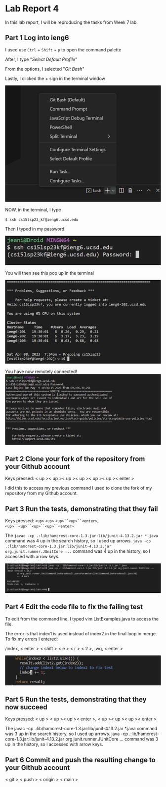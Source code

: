 # **Lab Report 4**
In this lab report, I will be reproducing the tasks from Week 7 lab.

## **Part 1** Log into ieng6
I used use `Ctrl` + `Shift` + `p` to open the command palette

After, I type "*Select Default Profile*"

From the options, I selected "*Git Bash*"

Lastly, I clicked the + sign in the terminal window

![Image](bash.png)

NOW, in the terminal, I type 

`$ ssh cs15lsp23_kf@ieng6.ucsd.edu`

Then I typed in my password.

![Image](password.png)

You will then see this pop up in the terminal

![Image](yay.png)

You have now remotely connected!
![Image](loging.png)

## **Part 2** Clone your fork of the repository from your Github account
Keys pressed: < up >< up >< up >< up >< up >< up >< enter >
  
I did this to access my previous command I used to clone the fork of my repository from my Github account.

## **Part 3** Run the tests, demonstrating that they fail
Keys pressed: `<up>` `<up>` `<up>``<up>``<enter>`, `<up>``<up>``<up>``<up>``<enter>` 
  
The `javac -cp .:lib/hamcrest-core-1.3.jar:lib/junit-4.13.2.jar *.java` command was 4 up in the search history, so I used up arrows. `java -cp .:lib/hamcrest-core-1.3.jar:lib/junit-4.13.2.jar org.junit.runner.JUnitCore ...` command was 4 up in the history, so I accessed with arrow keys.

![Image](testing.png)
## **Part 4** Edit the code file to fix the failing test
To edit from the command line, I typed vim ListExamples.java to access the file.

The error is that index1 is used instead of index2 in the final loop in merge. To fix my errors I entered:

/index, < enter > < shift > < e > < r > < 2 >, :wq, < enter >

![Image](fixed.png)


## **Part 5** Run the tests, demonstrating that they now succeed
Keys pressed: < up > < up >< up >< enter >, < up >< up >< up >< enter > 
  
The javac -cp .:lib/hamcrest-core-1.3.jar:lib/junit-4.13.2.jar *.java command was 3 up in the search history, so I used up arrows. java -cp .:lib/hamcrest-core-1.3.jar:lib/junit-4.13.2.jar org.junit.runner.JUnitCore ... command was 3 up in the history, so I accessed with arrow keys.
## **Part 6** Commit and push the resulting change to your Github account

< git > < push > < origin > < main >
